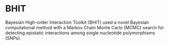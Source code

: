 # BHIT
Bayesian High-order Interaction Toolkit (BHIT) used a novel Bayesian computational method with a Markov Chain Monte Carlo (MCMC) search for detecting epistatic interactions among single nucleotide polymorphisms (SNPs).